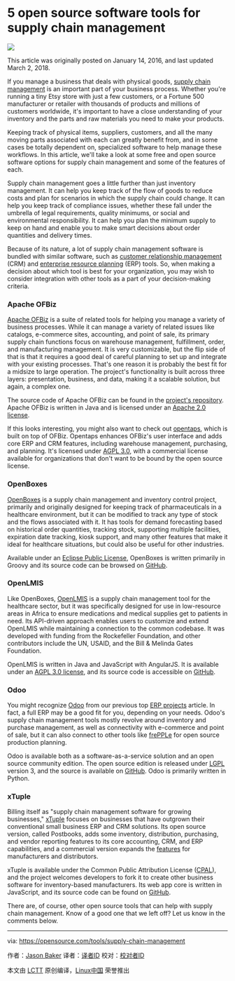 5 open source software tools for supply chain management
======

![](https://opensource.com/sites/default/files/styles/image-full-size/public/lead-images/BIZ_Maze2.png?itok=EH_L-J6Q)

This article was originally posted on January 14, 2016, and last updated March 2, 2018.

If you manage a business that deals with physical goods, [supply chain management][1] is an important part of your business process. Whether you're running a tiny Etsy store with just a few customers, or a Fortune 500 manufacturer or retailer with thousands of products and millions of customers worldwide, it's important to have a close understanding of your inventory and the parts and raw materials you need to make your products.

Keeping track of physical items, suppliers, customers, and all the many moving parts associated with each can greatly benefit from, and in some cases be totally dependent on, specialized software to help manage these workflows. In this article, we'll take a look at some free and open source software options for supply chain management and some of the features of each.

Supply chain management goes a little further than just inventory management. It can help you keep track of the flow of goods to reduce costs and plan for scenarios in which the supply chain could change. It can help you keep track of compliance issues, whether these fall under the umbrella of legal requirements, quality minimums, or social and environmental responsibility. It can help you plan the minimum supply to keep on hand and enable you to make smart decisions about order quantities and delivery times.

Because of its nature, a lot of supply chain management software is bundled with similar software, such as [customer relationship management][2] (CRM) and [enterprise resource planning][3] (ERP) tools. So, when making a decision about which tool is best for your organization, you may wish to consider integration with other tools as a part of your decision-making criteria.

### Apache OFBiz

[Apache OFBiz][4] is a suite of related tools for helping you manage a variety of business processes. While it can manage a variety of related issues like catalogs, e-commerce sites, accounting, and point of sale, its primary supply chain functions focus on warehouse management, fulfillment, order, and manufacturing management. It is very customizable, but the flip side of that is that it requires a good deal of careful planning to set up and integrate with your existing processes. That's one reason it is probably the best fit for a midsize to large operation. The project's functionality is built across three layers: presentation, business, and data, making it a scalable solution, but again, a complex one.

The source code of Apache OFBiz can be found in the [project's repository][5]. Apache OFBiz is written in Java and is licensed under an [Apache 2.0 license][6].

If this looks interesting, you might also want to check out [opentaps][7], which is built on top of OFBiz. Opentaps enhances OFBiz's user interface and adds core ERP and CRM features, including warehouse management, purchasing, and planning. It's licensed under [AGPL 3.0][8], with a commercial license available for organizations that don't want to be bound by the open source license.

### OpenBoxes

[OpenBoxes][9] is a supply chain management and inventory control project, primarily and originally designed for keeping track of pharmaceuticals in a healthcare environment, but it can be modified to track any type of stock and the flows associated with it. It has tools for demand forecasting based on historical order quantities, tracking stock, supporting multiple facilities, expiration date tracking, kiosk support, and many other features that make it ideal for healthcare situations, but could also be useful for other industries.

Available under an [Eclipse Public License][10], OpenBoxes is written primarily in Groovy and its source code can be browsed on [GitHub][11].

### OpenLMIS

Like OpenBoxes, [OpenLMIS][12] is a supply chain management tool for the healthcare sector, but it was specifically designed for use in low-resource areas in Africa to ensure medications and medical supplies get to patients in need. Its API-driven approach enables users to customize and extend OpenLMIS while maintaining a connection to the common codebase. It was developed with funding from the Rockefeller Foundation, and other contributors include the UN, USAID, and the Bill & Melinda Gates Foundation.

OpenLMIS is written in Java and JavaScript with AngularJS. It is available under an [AGPL 3.0 license][13], and its source code is accessible on [GitHub][13].

### Odoo

You might recognize [Odoo][14] from our previous top [ERP projects][3] article. In fact, a full ERP may be a good fit for you, depending on your needs. Odoo's supply chain management tools mostly revolve around inventory and purchase management, as well as connectivity with e-commerce and point of sale, but it can also connect to other tools like [frePPLe][15] for open source production planning.

Odoo is available both as a software-as-a-service solution and an open source community edition. The open source edition is released under [LGPL][16] version 3, and the source is available on [GitHub][17]. Odoo is primarily written in Python.

### xTuple

Billing itself as "supply chain management software for growing businesses," [xTuple][18] focuses on businesses that have outgrown their conventional small business ERP and CRM solutions. Its open source version, called Postbooks, adds some inventory, distribution, purchasing, and vendor reporting features to its core accounting, CRM, and ERP capabilities, and a commercial version expands the [features][19] for manufacturers and distributors.

xTuple is available under the Common Public Attribution License ([CPAL][20]), and the project welcomes developers to fork it to create other business software for inventory-based manufacturers. Its web app core is written in JavaScript, and its source code can be found on [GitHub][21].

There are, of course, other open source tools that can help with supply chain management. Know of a good one that we left off? Let us know in the comments below.

--------------------------------------------------------------------------------

via: https://opensource.com/tools/supply-chain-management

作者：[Jason Baker][a]
译者：[译者ID](https://github.com/译者ID)
校对：[校对者ID](https://github.com/校对者ID)

本文由 [LCTT](https://github.com/LCTT/TranslateProject) 原创编译，[Linux中国](https://linux.cn/) 荣誉推出

[a]:https://opensource.com/users/jason-baker
[1]:https://en.wikipedia.org/wiki/Supply_chain_management
[2]:https://opensource.com/business/14/7/top-5-open-source-crm-tools
[3]:https://opensource.com/resources/top-4-open-source-erp-systems
[4]:http://ofbiz.apache.org/
[5]:http://ofbiz.apache.org/source-repositories.html
[6]:http://www.apache.org/licenses/LICENSE-2.0
[7]:http://www.opentaps.org/
[8]:http://www.fsf.org/licensing/licenses/agpl-3.0.html
[9]:http://openboxes.com/
[10]:http://opensource.org/licenses/eclipse-1.0.php
[11]:https://github.com/openboxes/openboxes
[12]:http://openlmis.org/
[13]:https://github.com/OpenLMIS/openlmis-ref-distro/blob/master/LICENSE
[14]:https://www.odoo.com/
[15]:https://frepple.com/
[16]:https://github.com/odoo/odoo/blob/9.0/LICENSE
[17]:https://github.com/odoo/odoo
[18]:https://xtuple.com/
[19]:https://xtuple.com/comparison-chart
[20]:https://xtuple.com/products/license-options#cpal
[21]:http://xtuple.github.io/
